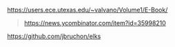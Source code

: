 https://users.ece.utexas.edu/~valvano/Volume1/E-Book/
> https://news.ycombinator.com/item?id=35998210

https://github.com/jbruchon/elks